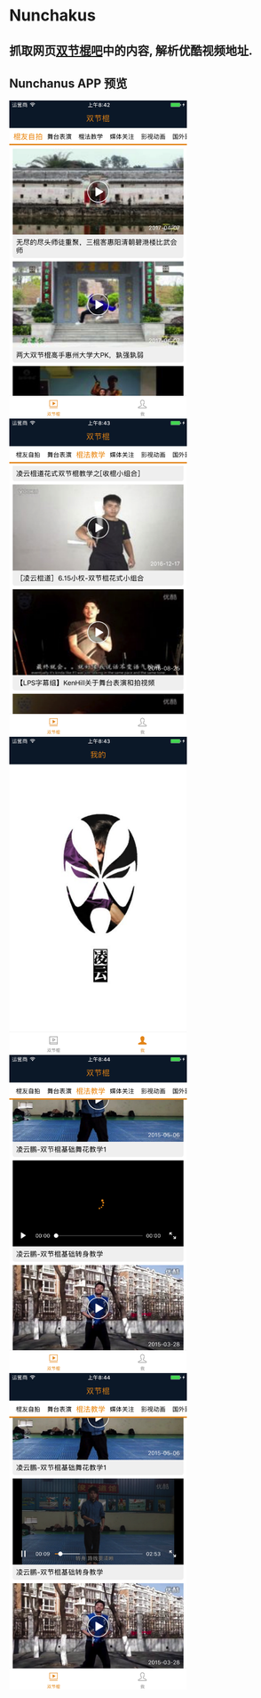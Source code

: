 # Nunchakus
## 抓取网页[双节棍吧](http://www.sjg8.com/)中的内容, 解析优酷视频地址.

## Nunchanus APP 预览
<img src="https://github.com/YQqiang/Nunchakus/blob/master/homePage1.png" alt="homePage1" width="320">

<img src="https://github.com/YQqiang/Nunchakus/blob/master/homePage2.png" alt="homePage2" width="320">

<img src="https://github.com/YQqiang/Nunchakus/blob/master/%E5%89%AF%E9%A1%B5.png" alt="副页" width="320">

<img src="https://github.com/YQqiang/Nunchakus/blob/master/play1.png" alt="视屏播放1" width="320">

<img src="https://github.com/YQqiang/Nunchakus/blob/master/play2.png" alt="视屏播放2" width="320">


